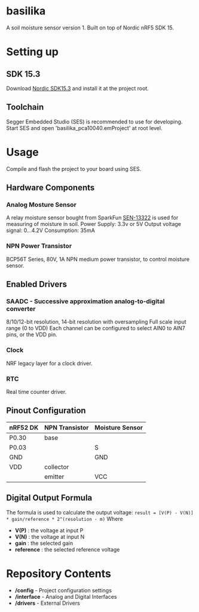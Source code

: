 # basilika
A soil moisture sensor version 1. Built on top of Nordic nRF5 SDK 15. 

# Setting up
## SDK 15.3
Download [Nordic SDK15.3](https://developer.nordicsemi.com/nRF5_SDK/nRF5_SDK_v15.x.x/) and install it at the project root.

## Toolchain
Segger Embedded Studio (SES) is recommended to use for developing. Start SES and open 'basilika_pca10040.emProject' at root level.

# Usage
Compile and flash the project to your board using SES.

## Hardware Components
### Analog Mosture Sensor
A relay moisture sensor bought from SparkFun [SEN-13322](https://www.sparkfun.com/products/13322) is used for measuring of moisture in soil.
Power Supply: 3.3v or 5V
Output voltage signal: 0...4.2V
Consumption: 35mA

### NPN Power Transistor
BCP56T Series, 80V, 1A NPN medium power transistor, to control moisture sensor.

## Enabled Drivers
### SAADC - Successive approximation analog-to-digital converter
8/10/12-bit resolution, 14-bit resolution with oversampling
Full scale input range (0 to VDD)
Each channel can be configured to select AIN0 to AIN7 pins, or the VDD pin.

### Clock
NRF legacy layer for a clock driver. 

### RTC
Real time counter driver.

## Pinout Configuration
|nRF52 DK|NPN Transistor|Moisture Sensor|
|--------|--------------|---------------|
|P0.30   |base		|		|
|P0.03	 |		|S		|
|GND	 |		|GND		|
|VDD	 |collector	|		|
|	 |emitter	|VCC		|

## Digital Output Formula
The formula is used to calculate the output voltage:
`result = [V(P) - V(N)] * gain/reference * 2^(resolution - m)`
Where
* **V(P)** : the voltage at input P
* **V(N)** : the voltage at input N
* **gain** : the selected gain
* **reference** : the selected reference voltage

# Repository Contents
* **/config** - Project configuration settings
* **/interface** - Analog and Digital Interfaces
* **/drivers** - External Drivers
